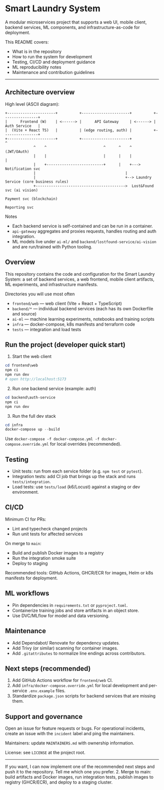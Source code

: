 # Smart Laundry System

A modular microservices project that supports a web UI, mobile client, backend services, ML components, and infrastructure-as-code for deployment.

This README covers:
- What is in the repository
- How to run the system for development
- Testing, CI/CD and deployment guidance
- ML reproducibility notes
- Maintenance and contribution guidelines

----

## Architecture overview

High level (ASCII diagram):

```
+----------------------+          +----------------------+          +----------------+
|      Frontend (W)    | <------> |      API Gateway     | <------> | Auth Service   |
|  (Vite + React TS)   |          | (edge routing, auth) |          +----------------+
+----------------------+          +----------------------+                 ^
			 ^    ^                          ^      ^    ^                      (JWT/OAuth)
			 |    |                          |      |    |                        |
			 |    +--------------------------+      |    +---> Notification svc
			 |                                         |
			 |                                         +--> Laundry Service (core business rules)
			 +----------------------------------------->  Lost&Found svc (ai vision)
																									Payment svc (blockchain)
																									Reporting svc

```

Notes
- Each backend service is self-contained and can be run in a container.
- `api-gateway` aggregates and proxies requests, handles routing and auth integration.
- ML models live under `ai-ml/` and `backend/lostfound-service/ai-vision` and are run/trained with Python tooling.
## Overview

This repository contains the code and configuration for the Smart Laundry System: a set of backend services, a web frontend, mobile client artifacts, ML experiments, and infrastructure manifests.

Directories you will use most often
- `frontend/web` — web client (Vite + React + TypeScript)
- `backend/*` — individual backend services (each has its own Dockerfile and source)
- `ai-ml` — machine learning experiments, notebooks and training scripts
- `infra` — docker-compose, k8s manifests and terraform code
- `tests` — integration and load tests

## Run the project (developer quick start)

1. Start the web client

```powershell
cd frontend\web
npm ci
npm run dev
# open http://localhost:5173
```

2. Run one backend service (example: auth)

```powershell
cd backend\auth-service
npm ci
npm run dev
```

3. Run the full dev stack

```powershell
cd infra
docker-compose up --build
```

Use `docker-compose -f docker-compose.yml -f docker-compose.override.yml` for local overrides (recommended).

## Testing

- Unit tests: run from each service folder (e.g. `npm test` or `pytest`).
- Integration tests: add CI job that brings up the stack and runs `tests/integration`.
- Load tests: use `tests/load` (k6/Locust) against a staging or dev environment.

## CI/CD

Minimum CI for PRs:
- Lint and typecheck changed projects
- Run unit tests for affected services

On merge to `main`:
- Build and publish Docker images to a registry
- Run the integration smoke suite
- Deploy to staging

Recommended tools: GitHub Actions, GHCR/ECR for images, Helm or k8s manifests for deployment.

## ML workflows

- Pin dependencies in `requirements.txt` or `pyproject.toml`.
- Containerize training jobs and store artifacts in an object store.
- Use DVC/MLflow for model and data versioning.

## Maintenance

- Add Dependabot/ Renovate for dependency updates.
- Add Trivy (or similar) scanning for container images.
- Add `.gitattributes` to normalize line endings across contributors.

## Next steps (recommended)

1. Add GitHub Actions workflow for `frontend/web` CI.
2. Add `infra/docker-compose.override.yml` for local development and per-service `.env.example` files.
3. Standardize `package.json` scripts for backend services that are missing them.

## Support and governance

Open an issue for feature requests or bugs. For operational incidents, create an issue with the `incident` label and ping the maintainers.

Maintainers: update `MAINTAINERS.md` with ownership information.

License: see `LICENSE` at the project root.

---

If you want, I can now implement one of the recommended next steps and push it to the repository. Tell me which one you prefer.
2. Merge to main: build artifacts and Docker images, run integration tests, publish images to registry (GHCR/ECR), and deploy to a staging cluster.
